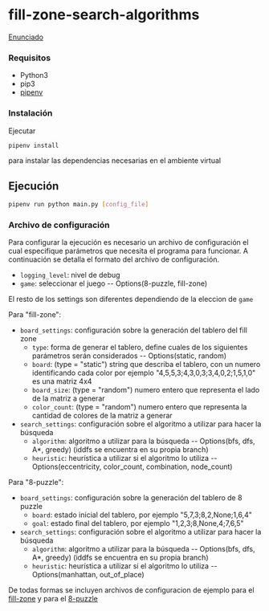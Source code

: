# fill-zone-search-algorithms

[Enunciado](docs/SIA_TP1.pdf)

### Requisitos

- Python3
- pip3
- [pipenv](https://pypi.org/project/pipenv/)

### Instalación

Ejecutar

```sh
pipenv install
```

para instalar las dependencias necesarias en el ambiente virtual

## Ejecución

```sh
pipenv run python main.py [config_file]
```

### Archivo de configuración

Para configurar la ejecución es necesario un archivo de configuración el cual especifique parámetros que necesita el programa para funcionar.
A continuación se detalla el formato del archivo de configuración.

- `logging_level`: nivel de debug
- `game`: seleccionar el juego -- Options(8-puzzle, fill-zone)

El resto de los settings son diferentes dependiendo de la eleccion de `game`

Para "fill-zone":
- `board_settings`: configuración sobre la generación del tablero del fill zone
  - `type`: forma de generar el tablero, define cuales de los siguientes parámetros serán considerados -- Options(static, random)
  - `board`: (type = "static") string que describa el tablero, con un numero identificando cada color por ejemplo "4,5,5,3;4,3,0,3;3,4,0,2;1,5,1,0" es una matriz 4x4
  - `board_size`: (type = "random") numero entero que representa el lado de la matriz a generar
  - `color_count`: (type = "random") numero entero que representa la cantidad de colores de la matriz a generar
- `search_settings`: configuración sobre el algoritmo a utilizar para hacer la búsqueda
  - `algorithm`: algoritmo a utilizar para la búsqueda -- Options(bfs, dfs, A*, greedy) (iddfs se encuentra en su propia branch)
  - `heuristic`: heurística a utilizar si el algoritmo lo utiliza -- Options(eccentricity, color_count, combination, node_count)
  
Para "8-puzzle":

- `board_settings`: configuración sobre la generación del tablero de 8 puzzle
  - `board`: estado inicial del tablero, por ejemplo "5,7,3;8,2,None;1,6,4"
  - `goal`: estado final del tablero, por ejemplo "1,2,3;8,None,4;7,6,5"
- `search_settings`: configuración sobre el algoritmo a utilizar para hacer la búsqueda
  - `algorithm`: algoritmo a utilizar para la búsqueda -- Options(bfs, dfs, A*, greedy) (iddfs se encuentra en su propia branch)
  - `heuristic`: heurística a utilizar si el algoritmo lo utiliza -- Options(manhattan, out_of_place)
  
De todas formas se incluyen archivos de configuracion de ejemplo para el [fill-zone](config_fill_zone.example.json) y para el [8-puzzle](config_8_puzzle.example.json)
